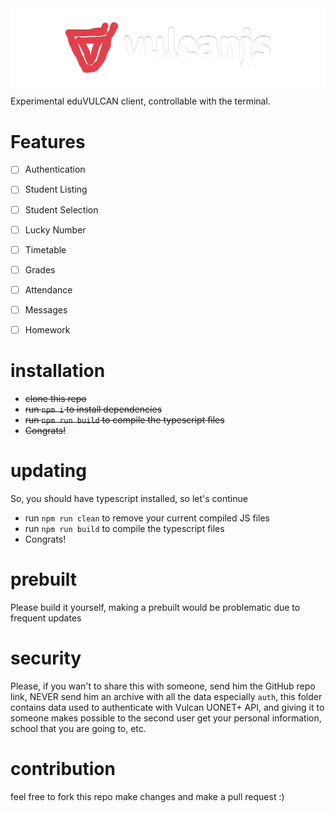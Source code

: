 
<img align="center" src="assets/vulcanjs.png">

Experimental eduVULCAN client, controllable with the terminal.

# Features

- [ ] Authentication
- [ ] Student Listing
- [ ] Student Selection
- [ ] Lucky Number
- [ ] Timetable
- [ ] Grades
- [ ] Attendance
- [ ] Messages
- [ ] Homework


# installation
  - ~~clone this repo~~
  - ~~run `npm i` to install dependencies~~
  - ~~run `npm run build` to compile the typescript files~~
  - ~~Congrats!~~

# updating
  So, you should have typescript installed, so let's continue
  - run `npm run clean` to remove your current compiled JS files
  - run `npm run build` to compile the typescript files
  - Congrats!
  
# prebuilt 
Please build it yourself, making a prebuilt would be problematic due to frequent updates


# security
Please, if you wan't to share this with someone, send him the GitHub repo link, NEVER send him an archive with all the data especially `auth`, this folder contains data used to authenticate with Vulcan UONET+ API, and giving it to someone makes possible to the second user get your personal information, school that you are going to, etc.

# contribution
feel free to fork this repo make changes and make a pull request :)